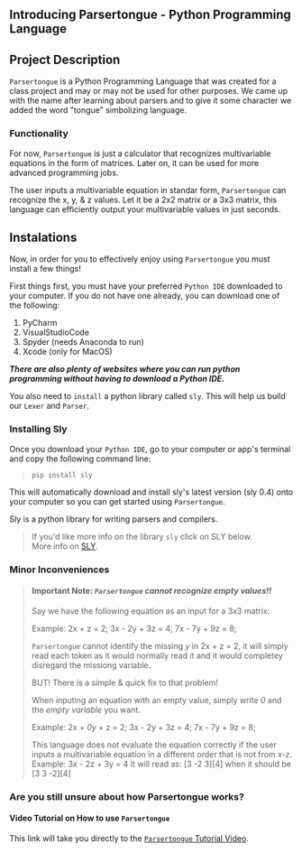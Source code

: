 ## Introducing Parsertongue - Python Programming Language

## Project Description
`Parsertongue` is a Python Programming Language that was created for a class project and may or may not be used for other purposes. We came up with the name after learning about parsers and to give it some character we added the word "tongue" simbolizing language.
### Functionality
For now, `Parsertongue` is just a calculator that recognizes multivariable equations in the form of matrices. Later on, it can be used for more advanced programming jobs. 

The user inputs a multivariable equation in standar form, `Parsertongue` can recognize the x, y, & z values. Let it be a 2x2 matrix or a 3x3 matrix, this language can efficiently output your multivariable values in just seconds.

## Instalations
Now, in order for you to effectively enjoy using `Parsertongue` you must install a few things!

First things first, you must have your preferred `Python IDE` downloaded to your computer. 
If you do not have one already, you can download one of the following:
1. PyCharm
2. VisualStudioCode
3. Spyder (needs Anaconda to run)
4. Xcode (only for MacOS)

***There are also plenty of websites where you can run python programming without having to download a Python IDE.***

You also need to `install` a python library called `sly`. This will help us build our `Lexer` and `Parser`.

### Installing Sly
Once you download your `Python IDE`, go to your computer or app's terminal and copy the following command line:
> `pip install sly` 
> 
This will automatically download and install sly's latest version (sly 0.4) onto your computer so you can get started using `Parsertongue`.

Sly is a python library for writing parsers and compilers.

> If you'd like more info on the library `sly` click on SLY below.       
> More info on [SLY](https://sly.readthedocs.io/en/latest/sly.html).

### Minor Inconveniences

> #### Important Note: _`Parsertongue` cannot recognize empty values!!_
> 
> Say we have the following equation as an input for a 3x3 matrix:
> 
> Example: 2x + z = 2; 3x - 2y + 3z = 4; 7x - 7y + 9z = 8;
> 
> `Parsertongue` cannot identify the missing _y_ in 2x + z = 2, it will simply read each token as it would normally read it and it would completey disregard the missiong variable.
> 
> BUT! There is a simple & quick fix to that problem! 
> 
> When inputing an equation with an empty value, simply write _0_ and the _empty variable_ you want.
> 
> Example: 2x + _0y_ + z = 2; 3x - 2y + 3z = 4; 7x - 7y + 9z = 8;
> 
> This language does not evaluate the equation correctly if the user inputs a multivariable equation in a different order that is not from _x-z_.
> Example: 3x - 2z + 3y = 4
> It will read as: [3 -2 3][4] when it should be [3 3 -2][4]


### Are you still unsure about how Parsertongue works?

#### Video Tutorial on How to use `Parsertongue`
This link will take you directly to the [`Parsertongue` Tutorial Video](LINK).
